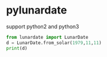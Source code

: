 # pylunardate

support python2 and python3 

```python
from lunardate import LunarDate
d = LunarDate.from_solar(1979,11,11)
print(d)
```
